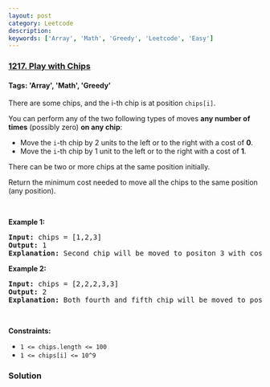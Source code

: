 ```yaml
---
layout: post
category: Leetcode
description: 
keywords: ['Array', 'Math', 'Greedy', 'Leetcode', 'Easy']
---
```

### [1217. Play with Chips](https://leetcode.com/problems/play-with-chips)

#### Tags: 'Array', 'Math', 'Greedy'

<div class="content__u3I1 question-content__JfgR"><div><p>There are some chips, and the i-th chip is at position <code>chips[i]</code>.</p>
<p>You can perform any of the two following types of moves <strong>any number of times</strong> (possibly zero) <strong>on any chip</strong>:</p>
<ul>
<li>Move the <code>i</code>-th chip by 2 units to the left or to the right with a cost of <strong>0</strong>.</li>
<li>Move the <code>i</code>-th chip by 1 unit to the left or to the right with a cost of <strong>1</strong>.</li>
</ul>
<p>There can be two or more chips at the same position initially.</p>
<p>Return the minimum cost needed to move all the chips to the same position (any position).</p>
<p> </p>
<p><strong>Example 1:</strong></p>
<pre><strong>Input:</strong> chips = [1,2,3]
<strong>Output:</strong> 1
<strong>Explanation:</strong> Second chip will be moved to positon 3 with cost 1. First chip will be moved to position 3 with cost 0. Total cost is 1.
</pre>
<p><strong>Example 2:</strong></p>
<pre><strong>Input:</strong> chips = [2,2,2,3,3]
<strong>Output:</strong> 2
<strong>Explanation:</strong> Both fourth and fifth chip will be moved to position two with cost 1. Total minimum cost will be 2.
</pre>
<p> </p>
<p><strong>Constraints:</strong></p>
<ul>
<li><code>1 &lt;= chips.length &lt;= 100</code></li>
<li><code>1 &lt;= chips[i] &lt;= 10^9</code></li>
</ul>
</div></div>

### Solution
